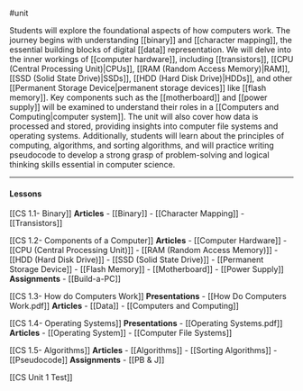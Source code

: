 #unit

Students will explore the foundational aspects of how computers work. The journey begins with understanding [[binary]] and [[character mapping]], the essential building blocks of digital [[data]] representation. We will delve into the inner workings of [[computer hardware]], including [[transistors]], [[CPU  (Central Processing Unit)|CPUs]], [[RAM (Random Access Memory)|RAM]], [[SSD (Solid State Drive)|SSDs]], [[HDD (Hard Disk Drive)|HDDs]], and other [[Permanent Storage Device|permanent storage devices]] like [[flash memory]]. Key components such as the [[motherboard]] and [[power supply]] will be examined to understand their roles in a [[Computers and Computing|computer system]]. The unit will also cover how data is processed and stored, providing insights into computer file systems and operating systems. Additionally, students will learn about the principles of computing, algorithms, and sorting algorithms, and will practice writing pseudocode to develop a strong grasp of problem-solving and logical thinking skills essential in computer science.

---
#### Lessons

[[CS 1.1- Binary]]
	**Articles**
		- [[Binary]]
		- [[Character Mapping]]
		- [[Transistors]]

[[CS 1.2- Components of a Computer]]
	**Articles**
		- [[Computer Hardware]]
		- [[CPU  (Central Processing Unit)]]
		- [[RAM (Random Access Memory)]]
		- [[HDD (Hard Disk Drive)]]
		- [[SSD (Solid State Drive)]]
		- [[Permanent Storage Device]]
		- [[Flash Memory]]
		- [[Motherboard]]
		- [[Power Supply]]
	**Assignments**
		- [[Build-a-PC]]

[[CS 1.3- How do Computers Work]]
	**Presentations**
		- [[How Do Computers Work.pdf]]
	**Articles**
		- [[Data]]
		- [[Computers and Computing]]

[[CS 1.4- Operating Systems]]
	**Presentations**
		- [[Operating Systems.pdf]]
	**Articles**
		- [[Operating System]]
		- [[Computer File Systems]]

[[CS 1.5- Algorithms]]
	**Articles**
		- [[Algorithms]]
		- [[Sorting Algorithms]]
		- [[Pseudocode]]
	**Assignments**
		- [[PB & J]]

[[CS Unit 1 Test]]

